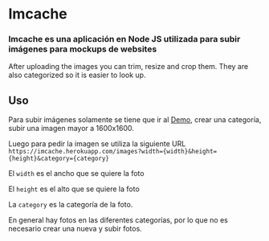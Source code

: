# Imcache

### Imcache es una aplicación en Node JS utilizada para subir imágenes para mockups de websites

After uploading the images you can trim, resize and crop them. They are also categorized so it is easier to look up.

## Uso

Para subir imágenes solamente se tiene que ir al [Demo](https://imcache.herokuapp.com), crear una categoría, subir una imagen mayor a 1600x1600.

Luego para pedir la imagen se utiliza la siguiente URL `https://imcache.herokuapp.com/images?width={width}&height={height}&category={category}`

El `width` es el ancho que se quiere la foto

El `height` es el alto que se quiere la foto

La `category` es la categoría de la foto.

En general hay fotos en las diferentes categorías, por lo que no es necesario crear una nueva y subir fotos.
